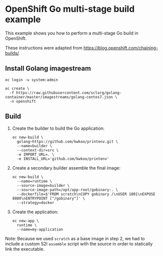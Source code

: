 # OpenShift Go multi-stage build example

This example shows you how to perform a multi-stage Go build in OpenShift.

These instructions were adapted from <https://blog.openshift.com/chaining-builds/>.

## Install Golang imagestream

````
oc login -u system:admin

oc create \
  -f https://raw.githubusercontent.com/sclorg/golang-container/master/imagestreams/golang-centos7.json \
  -n openshift
````

## Build

1. Create the builder to build the Go application:

    ````
    oc new-build \
      golang~https://github.com/kwkoo/printenv.git \
      --name=builder \
      --context-dir=src \
      -e IMPORT_URL=. \
      -e INSTALL_URL='github.com/kwkoo/printenv'
    ````
2. Create a secondary builder assemble the final image:

    ````
    oc new-build \
      --name=runtime \
      --source-image=builder \
      --source-image-path=/opt/app-root/gobinary:. \
      --dockerfile=$'FROM scratch\nCOPY gobinary /\nUSER 1001\nEXPOSE     8080\nENTRYPOINT ["/gobinary"]' \
      --strategy=docker
    ````
3. Create the application:

    ````
    oc new-app \
      runtime \
      --name=my-application
    ````

Note: Because we used `scratch` as a base image in step 2, we had to include a custom S2I `assemble` script with the source in order to statically link the executable.